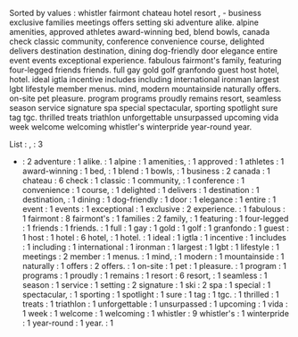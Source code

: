 Sorted by values :
whistler fairmont chateau hotel resort , - business exclusive families meetings offers setting ski adventure alike. alpine amenities, approved athletes award-winning bed, blend bowls, canada check classic community, conference convenience course, delighted delivers destination destination, dining dog-friendly door elegance entire event events exceptional experience. fabulous fairmont's family, featuring four-legged friends friends. full gay gold golf granfondo guest host hotel, hotel. ideal igtla incentive includes including international ironman largest lgbt lifestyle member menus. mind, modern mountainside naturally offers. on-site pet pleasure. program programs proudly remains resort, seamless season service signature spa special spectacular, sporting spotlight sure tag tgc. thrilled treats triathlon unforgettable unsurpassed upcoming vida week welcome welcoming whistler's winterpride year-round year. 

List :
, : 3
- : 2
adventure : 1
alike. : 1
alpine : 1
amenities, : 1
approved : 1
athletes : 1
award-winning : 1
bed, : 1
blend : 1
bowls, : 1
business : 2
canada : 1
chateau : 6
check : 1
classic : 1
community, : 1
conference : 1
convenience : 1
course, : 1
delighted : 1
delivers : 1
destination : 1
destination, : 1
dining : 1
dog-friendly : 1
door : 1
elegance : 1
entire : 1
event : 1
events : 1
exceptional : 1
exclusive : 2
experience. : 1
fabulous : 1
fairmont : 8
fairmont's : 1
families : 2
family, : 1
featuring : 1
four-legged : 1
friends : 1
friends. : 1
full : 1
gay : 1
gold : 1
golf : 1
granfondo : 1
guest : 1
host : 1
hotel : 6
hotel, : 1
hotel. : 1
ideal : 1
igtla : 1
incentive : 1
includes : 1
including : 1
international : 1
ironman : 1
largest : 1
lgbt : 1
lifestyle : 1
meetings : 2
member : 1
menus. : 1
mind, : 1
modern : 1
mountainside : 1
naturally : 1
offers : 2
offers. : 1
on-site : 1
pet : 1
pleasure. : 1
program : 1
programs : 1
proudly : 1
remains : 1
resort : 6
resort, : 1
seamless : 1
season : 1
service : 1
setting : 2
signature : 1
ski : 2
spa : 1
special : 1
spectacular, : 1
sporting : 1
spotlight : 1
sure : 1
tag : 1
tgc. : 1
thrilled : 1
treats : 1
triathlon : 1
unforgettable : 1
unsurpassed : 1
upcoming : 1
vida : 1
week : 1
welcome : 1
welcoming : 1
whistler : 9
whistler's : 1
winterpride : 1
year-round : 1
year. : 1
